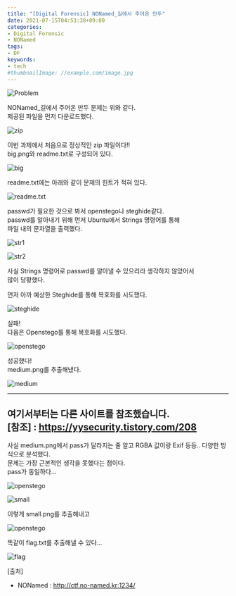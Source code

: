 ```yaml
---
title: "[Digital Forensic] NONamed_길에서 주어온 만두"
date: 2021-07-15T04:53:38+09:00
categories:
- Digital Forensic
- NONamed
tags:
- DF
keywords:
- tech
#thumbnailImage: //example.com/image.jpg
---
```


<!--more-->

![Problem](https://github.com/RoomRooms/blog/blob/master/img/Digital%20Forensic/NONamed/NONamed_%EA%B8%B8%EC%97%90%EC%84%9C%20%EC%A3%BC%EC%96%B4%EC%98%A8%20%EB%A7%8C%EB%91%90/Problem.PNG?raw=true "문제")

NONamed_길에서 주어온 만두 문제는 위와 같다.  
제공된 파일을 먼저 다운로드했다.  

![zip](https://github.com/RoomRooms/blog/blob/master/img/Digital%20Forensic/NONamed/NONamed_%EA%B8%B8%EC%97%90%EC%84%9C%20%EC%A3%BC%EC%96%B4%EC%98%A8%20%EB%A7%8C%EB%91%90/zip.PNG?raw=true "zip")

이번 과제에서 처음으로 정상적인 zip 파일이다!!  
big.png와 readme.txt로 구성되어 있다.  

![big](https://github.com/RoomRooms/blog/blob/master/img/Digital%20Forensic/NONamed/NONamed_%EA%B8%B8%EC%97%90%EC%84%9C%20%EC%A3%BC%EC%96%B4%EC%98%A8%20%EB%A7%8C%EB%91%90/big.png?raw=true "big.png")

readme.txt에는 아래와 같이 문제의 힌트가 적혀 있다.  

![readme.txt](https://github.com/RoomRooms/blog/blob/master/img/Digital%20Forensic/NONamed/NONamed_%EA%B8%B8%EC%97%90%EC%84%9C%20%EC%A3%BC%EC%96%B4%EC%98%A8%20%EB%A7%8C%EB%91%90/readme1.PNG?raw=true "readme.txt")

passwd가 필요한 것으로 봐서 openstego나 steghide같다.  
passwd를 알아내기 위해 먼저 Ubuntu에서 Strings 명령어를 통해  
파일 내의 문자열을 출력했다.

![str1](https://github.com/RoomRooms/blog/blob/master/img/Digital%20Forensic/NONamed/NONamed_%EA%B8%B8%EC%97%90%EC%84%9C%20%EC%A3%BC%EC%96%B4%EC%98%A8%20%EB%A7%8C%EB%91%90/string1.PNG?raw=true "str1")

![str2](https://github.com/RoomRooms/blog/blob/master/img/Digital%20Forensic/NONamed/NONamed_%EA%B8%B8%EC%97%90%EC%84%9C%20%EC%A3%BC%EC%96%B4%EC%98%A8%20%EB%A7%8C%EB%91%90/string2.PNG?raw=true "str2")

사실 Strings 명령어로 passwd를 알아낼 수 있으리라 생각하지 않았어서  
많이 당황했다.  

먼저 아까 예상한 Steghide를 통해 복호화를 시도했다.  

![steghide](https://github.com/RoomRooms/blog/blob/master/img/Digital%20Forensic/NONamed/NONamed_%EA%B8%B8%EC%97%90%EC%84%9C%20%EC%A3%BC%EC%96%B4%EC%98%A8%20%EB%A7%8C%EB%91%90/steghide1.PNG?raw=true "steghide")

실패!  
다음은 Openstego를 통해 복호화를 시도했다.  

![openstego](https://github.com/RoomRooms/blog/blob/master/img/Digital%20Forensic/NONamed/NONamed_%EA%B8%B8%EC%97%90%EC%84%9C%20%EC%A3%BC%EC%96%B4%EC%98%A8%20%EB%A7%8C%EB%91%90/openstego1.PNG?raw=true "openstego")

성공했다!  
medium.png를 추출해냈다.  

![medium](https://github.com/RoomRooms/blog/blob/master/img/Digital%20Forensic/NONamed/NONamed_%EA%B8%B8%EC%97%90%EC%84%9C%20%EC%A3%BC%EC%96%B4%EC%98%A8%20%EB%A7%8C%EB%91%90/medium.png?raw=true "medium")

----
여기서부터는 다른 사이트를 참조했습니다.  
\[참조\] : https://yysecurity.tistory.com/208  
---

사실 medium.png에서 pass가 달라지는 줄 알고 RGBA 값이랑 Exif 등등.. 다양한 방식으로 분석했다.  
문제는 가장 근본적인 생각을 못했다는 점이다.  
pass가 동일하다...  

![openstego](https://github.com/RoomRooms/blog/blob/master/img/Digital%20Forensic/NONamed/NONamed_%EA%B8%B8%EC%97%90%EC%84%9C%20%EC%A3%BC%EC%96%B4%EC%98%A8%20%EB%A7%8C%EB%91%90/openstego2.PNG?raw=true "openstego")

![small](https://github.com/RoomRooms/blog/blob/master/img/Digital%20Forensic/NONamed/NONamed_%EA%B8%B8%EC%97%90%EC%84%9C%20%EC%A3%BC%EC%96%B4%EC%98%A8%20%EB%A7%8C%EB%91%90/small.png?raw=true "small")

이렇게 small.png를 추출해내고  

![openstego](https://github.com/RoomRooms/blog/blob/master/img/Digital%20Forensic/NONamed/NONamed_%EA%B8%B8%EC%97%90%EC%84%9C%20%EC%A3%BC%EC%96%B4%EC%98%A8%20%EB%A7%8C%EB%91%90/openstego3.PNG?raw=true "medium")

똑같이 flag.txt를 추출해낼 수 있다...  

![flag](https://github.com/RoomRooms/blog/blob/master/img/Digital%20Forensic/NONamed/NONamed_%EA%B8%B8%EC%97%90%EC%84%9C%20%EC%A3%BC%EC%96%B4%EC%98%A8%20%EB%A7%8C%EB%91%90/flag.png?raw=true "medium")


\[출처\]  
- NONamed : http://ctf.no-named.kr:1234/
